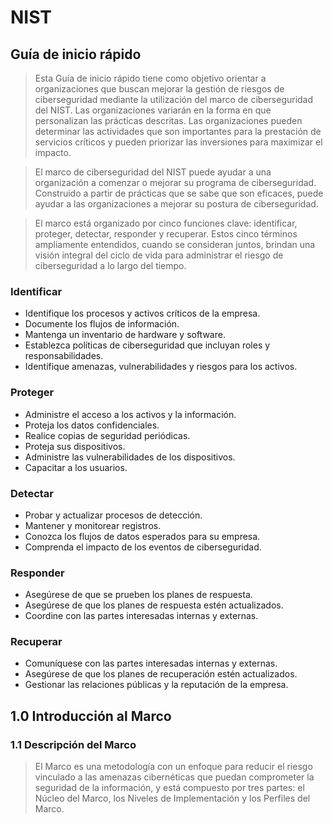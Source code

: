 # NIST
## Guía de inicio rápido
> Esta Guía de inicio rápido tiene como objetivo orientar a organizaciones que buscan mejorar la gestión de riesgos de ciberseguridad mediante la utilización del marco de ciberseguridad del NIST. Las organizaciones variarán en la forma en que personalizan las prácticas descritas. Las organizaciones pueden determinar las actividades que son importantes para la prestación de servicios críticos y pueden priorizar las inversiones para maximizar el impacto.

> El marco de ciberseguridad del NIST puede ayudar a una organización a comenzar o mejorar su programa de ciberseguridad. Construido a partir de prácticas que se sabe que son eficaces, puede ayudar a las organizaciones a mejorar su postura de ciberseguridad.

> El marco está organizado por cinco funciones clave: identificar, proteger, detectar, responder y recuperar. Estos cinco términos ampliamente entendidos, cuando se consideran juntos, brindan una visión integral del ciclo de vida para administrar el riesgo de ciberseguridad a lo largo del tiempo.

### Identificar
- Identifique los procesos y activos críticos de la empresa.
- Documente los flujos de información.
- Mantenga un inventario de hardware y software.
- Establezca políticas de ciberseguridad que incluyan roles y responsabilidades.
- Identifique amenazas, vulnerabilidades y riesgos para los activos.

### Proteger
- Administre el acceso a los activos y la información.
- Proteja los datos confidenciales.
- Realice copias de seguridad periódicas.
- Proteja sus dispositivos.
- Administre las vulnerabilidades de los dispositivos.
- Capacitar a los usuarios.

### Detectar
- Probar y actualizar procesos de detección.
- Mantener y monitorear registros.
- Conozca los flujos de datos esperados para su empresa.
- Comprenda el impacto de los eventos de ciberseguridad.

### Responder
- Asegúrese de que se prueben los planes de respuesta.
- Asegúrese de que los planes de respuesta estén actualizados.
- Coordine con las partes interesadas internas y externas.

### Recuperar
- Comuníquese con las partes interesadas internas y externas.
- Asegúrese de que los planes de recuperación estén actualizados.
- Gestionar las relaciones públicas y la reputación de la empresa.

## 1.0 Introducción al Marco
### 1.1 Descripción del Marco
> El Marco es una metodología con un enfoque para reducir el riesgo vinculado a las amenazas cibernéticas que puedan comprometer la seguridad de la información, y está compuesto por tres partes: el Núcleo del Marco, los Niveles de Implementación y los Perfiles del Marco.
